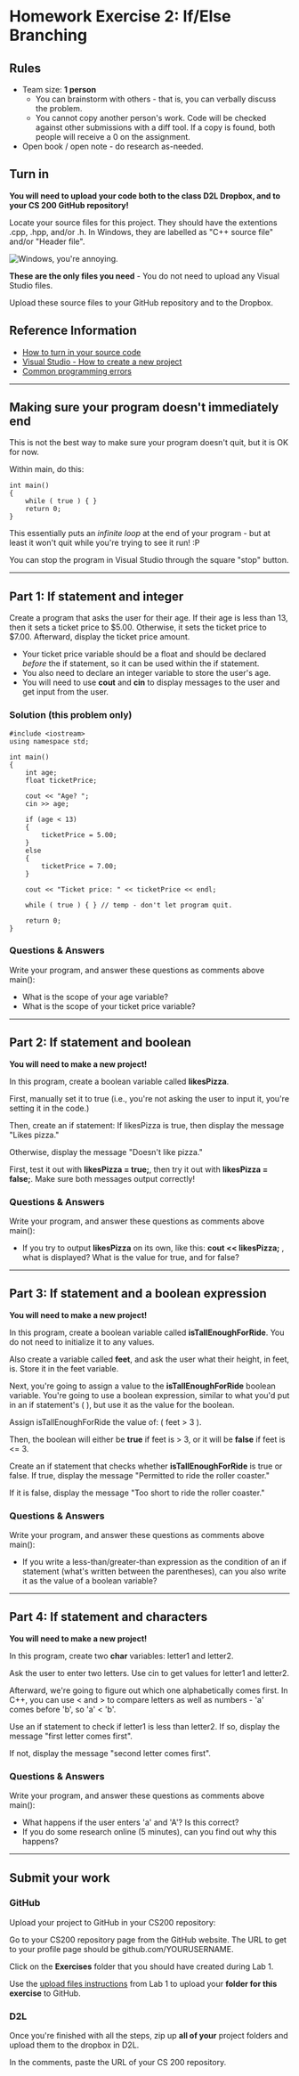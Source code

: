 # Homework Exercise 2: If/Else Branching

## Rules

* Team size: **1 person**
    * You can brainstorm with others - that is, you can verbally discuss the problem.
    * You cannot copy another person's work. 
    Code will be checked against other submissions with a diff tool.
    If a copy is found, both people will receive a 0 on the assignment.
* Open book / open note - do research as-needed.

## Turn in

**You will need to upload your code both to the class D2L Dropbox, and to your CS 200 GitHub repository!**

Locate your source files for this project. They should have the extentions .cpp, .hpp, and/or .h. In Windows, they are labelled as "C++ source file" and/or "Header file". 

![Windows, you're annoying.](https://github.com/Rachels-Courses/Course-Common-Files/raw/master/How-to/images/sourcefiles.png)

**These are the only files you need** - You do not need to upload any Visual Studio files.

Upload these source files to your GitHub repository and to the Dropbox.

## Reference Information

* [How to turn in your source code](https://github.com/Rachels-Courses/Course-Common-Files/blob/master/How-to/Turning%20in%20source%20code.md)
* [Visual Studio - How to create a new project](https://github.com/Rachels-Courses/Course-Common-Files/blob/master/How-to/New%20project%20-%20Visual%20Studio.md)
* [Common programming errors](https://github.com/Rachels-Courses/Course-Common-Files/blob/master/Review/Common-errors.md)

---

## Making sure your program doesn't immediately end

This is not the best way to make sure your program doesn't quit, but it is OK for now.

Within main, do this:

 	int main()
	{
		while ( true ) { }
		return 0;
	}

This essentially puts an *infinite loop* at the end of your program - but at least it won't quit while you're trying to see it run! :P

You can stop the program in Visual Studio through the square "stop" button.

---

## Part 1: If statement and integer

Create a program that asks the user for their age. If their age is less than 13, then it sets a ticket price to $5.00. Otherwise, it sets the ticket price to $7.00. Afterward, display the ticket price amount.

* Your ticket price variable should be a float and should be declared *before* the if statement, so it can be used within the if statement.
* You also need to declare an integer variable to store the user's age.
* You will need to use **cout** and **cin** to display messages to the user and get input from the user.

### Solution (this problem only)
	
	#include <iostream>
	using namespace std;
	
	int main()
	{
		int age;
		float ticketPrice;
	
		cout << "Age? ";
		cin >> age;
	
		if (age < 13)
		{
			ticketPrice = 5.00;
		}
		else
		{
			ticketPrice = 7.00;
		}
	
		cout << "Ticket price: " << ticketPrice << endl;
	
		while ( true ) { } // temp - don't let program quit.
	
		return 0;
	}

### Questions & Answers

Write your program, and answer these questions as comments above main():

* What is the scope of your age variable?
* What is the scope of your ticket price variable?

---

## Part 2: If statement and boolean

**You will need to make a new project!**

In this program, create a boolean variable called **likesPizza**.

First, manually set it to true (i.e., you're not asking the user to input it, you're setting it in the code.)

Then, create an if statement: If likesPizza is true, then display the message "Likes pizza."

Otherwise, display the message "Doesn't like pizza."

First, test it out with **likesPizza = true;**, then try it out with **likesPizza = false;**. Make sure both messages output correctly!

### Questions & Answers

Write your program, and answer these questions as comments above main():

* If you try to output **likesPizza** on its own, like this: **cout << likesPizza;** , what is displayed? What is the value for true, and for false?

---

## Part 3: If statement and a boolean expression

**You will need to make a new project!**

In this program, create a boolean variable called **isTallEnoughForRide**. You do not need to initialize it to any values.

Also create a variable called **feet**, and ask the user what their height, in feet, is. Store it in the feet variable.

Next, you're going to assign a value to the **isTallEnoughForRide** boolean variable. You're going to use a boolean expression, similar to what you'd put in an if statement's ( ), but use it as the value for the boolean.

Assign isTallEnoughForRide the value of: ( feet > 3 ).

Then, the boolean will either be **true** if feet is > 3, or it will be **false** if feet is <= 3.

Create an if statement that checks whether **isTallEnoughForRide** is true or false. If true, display the message "Permitted to ride the roller coaster."

If it is false, display the message "Too short to ride the roller coaster."

### Questions & Answers

Write your program, and answer these questions as comments above main():

* If you write a less-than/greater-than expression as the condition of an if statement (what's written between the parentheses), can you also write it as the value of a boolean variable?

---

## Part 4: If statement and characters

**You will need to make a new project!**

In this program, create two **char** variables: letter1 and letter2.

Ask the user to enter two letters. Use cin to get values for letter1 and letter2.

Afterward, we're going to figure out which one alphabetically comes first. In C++, you can use < and > to compare letters as well as numbers - 'a' comes before 'b', so 'a' < 'b'.

Use an if statement to check if letter1 is less than letter2. If so, display the message "first letter comes first".

If not, display the message "second letter comes first".

### Questions & Answers

Write your program, and answer these questions as comments above main():

* What happens if the user enters 'a' and 'A'? Is this correct?
* If you do some research online (5 minutes), can you find out why this happens?

---

## Submit your work

### GitHub

Upload your project to GitHub in your CS200 repository:

Go to your CS200 repository page from the GitHub website. The URL to get to your profile page
should be github.com/YOURUSERNAME.

Click on the **Exercises** folder that you should have created during Lab 1.

Use the [upload files instructions](https://github.com/Rachels-Courses/CS200-Concepts-of-Progamming-Algorithms/blob/master/Assignments/In-class%20Labs/Lab%2001%20-%20Intro%20to%20GitHub%20and%20CPP.md#upload-files)
from Lab 1 to upload your **folder for this exercise** to GitHub.

### D2L

Once you're finished with all the steps, zip up **all of your** project folders
and upload them to the dropbox in D2L.

In the comments, paste the URL of your CS 200 repository.
